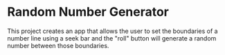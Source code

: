 # Random Number Generator
 This project creates an app that allows the user to set the boundaries of a number line using a seek bar and the "roll" button will generate a random number between those boundaries.
